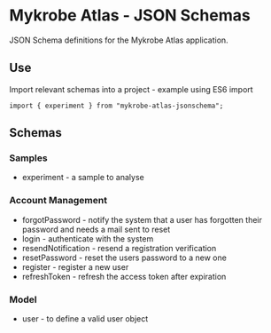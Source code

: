 # Mykrobe Atlas - JSON Schemas #

JSON Schema definitions for the Mykrobe Atlas application.

## Use ##

Import relevant schemas into a project - example using ES6 import

```
import { experiment } from "mykrobe-atlas-jsonschema";
```

## Schemas ##

### Samples

* experiment - a sample to analyse

### Account Management

* forgotPassword - notify the system that a user has forgotten their password and needs a mail sent to reset
* login - authenticate with the system
* resendNotification - resend a registration verification
* resetPassword - reset the users password to a new one
* register - register a new user
* refreshToken - refresh the access token after expiration

### Model

* user - to define a valid user object